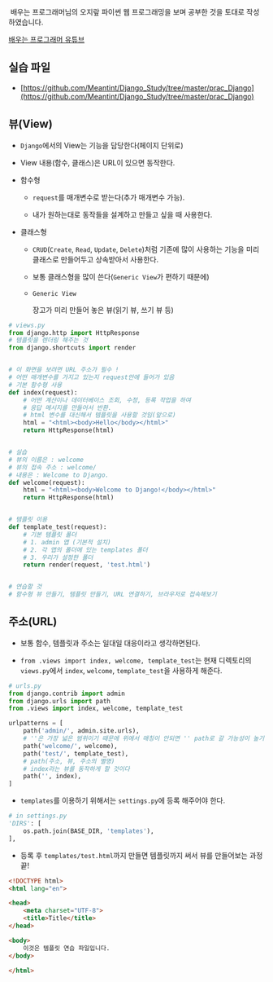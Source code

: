 &nbsp;배우는 프로그래머님의 오지랖 파이썬 웹 프로그래밍을 보며 공부한 것을 토대로 작성하였습니다.

[배우는 프로그래머 유튜브](https://www.youtube.com/channel/UCoIC6Nj833OCz3J3bZrJGyg)

## 실습 파일 

- [https://github.com/Meantint/Django_Study/tree/master/prac_Django](https://github.com/Meantint/Django_Study/tree/master/prac_Django)

## 뷰(View)

- `Django`에서의 View는 기능을 담당한다(페이지 단위로)

- View 내용(함수, 클래스)은 URL이 있으면 동작한다.

- 함수형

	- `request`를 매개변수로 받는다(추가 매개변수 가능).

	- 내가 원하는대로 동작들을 설계하고 만들고 싶을 때 사용한다.

- 클래스형

	- `CRUD`(`Create`, `Read`, `Update`, `Delete`)처럼 기존에 많이 사용하는 기능을 미리 클래스로 만들어두고 상속받아서 사용한다.

	- 보통 클래스형을 많이 쓴다(`Generic View`가 편하기 때문에)

	- `Generic View`

		장고가 미리 만들어 놓은 뷰(읽기 뷰, 쓰기 뷰 등)

```python
# views.py
from django.http import HttpResponse
# 템플릿을 렌더링 해주는 것
from django.shortcuts import render


# 이 화면을 보려면 URL 주소가 필수 !
# 어떤 매개변수를 가지고 있는지 request안에 들어가 있음
# 기본 함수형 사용
def index(request):
    # 어떤 계산이나 데이터베이스 조회, 수정, 등록 작업을 하여
    # 응답 메시지를 만들어서 반환.
    # html 변수를 대신해서 템플릿을 사용할 것임(앞으로)
    html = "<html><body>Hello</body></html>"
    return HttpResponse(html)


# 실습
# 뷰의 이름은 : welcome
# 뷰의 접속 주소 : welcome/
# 내용은 : Welcome to Django.
def welcome(request):
    html = "<html><body>Welcome to Django!</body></html>"
    return HttpResponse(html)


# 템플릿 이용
def template_test(request):
    # 기본 템플릿 폴더
    # 1. admin 앱 (기본적 설치)
    # 2. 각 앱의 폴더에 있는 templates 폴더
    # 3. 우리가 설정한 폴더
    return render(request, 'test.html')


# 연습할 것
# 함수형 뷰 만들기, 템플릿 만들기, URL 연결하기, 브라우저로 접속해보기
```

## 주소(URL)

- 보통 함수, 템플릿과 주소는 일대일 대응이라고 생각하면된다.

- `from .views import index, welcome, template_test`는 현재 디렉토리의 `views.py`에서 `index`, `welcome`, `template_test`을 사용하게 해준다.

```python
# urls.py
from django.contrib import admin
from django.urls import path
from .views import index, welcome, template_test

urlpatterns = [
    path('admin/', admin.site.urls),
    # ''은 가장 넓은 범위이기 때문에 위에서 매칭이 안되면 '' path로 갈 가능성이 높기 때문에 가급적 가장 아래 두는게 좋음
    path('welcome/', welcome),
    path('test/', template_test),
    # path(주소, 뷰, 주소의 별명)   
    # index라는 뷰를 동작하게 할 것이다
    path('', index),
]
```

- `templates`를 이용하기 위해서는 `settings.py`에 등록 해주어야 한다.

```python
# in settings.py
'DIRS': [
    os.path.join(BASE_DIR, 'templates'),
],
```

- 등록 후 `templates/test.html`까지 만들면 템플릿까지 써서 뷰를 만들어보는 과정 끝!

```html
<!DOCTYPE html>
<html lang="en">

<head>
	<meta charset="UTF-8">
	<title>Title</title>
</head>

<body>
	이것은 템플릿 연습 파일입니다.
</body>

</html>
```